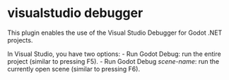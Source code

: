 # visualstudio debugger

This plugin enables the use of the Visual Studio Debugger for Godot .NET projects.

In Visual Studio, you have two options: 
	 - Run Godot Debug: run the entire project (similar to pressing F5).
	 - Run Godot Debug *scene-name*: run the currently open scene (similar to pressing F6).
